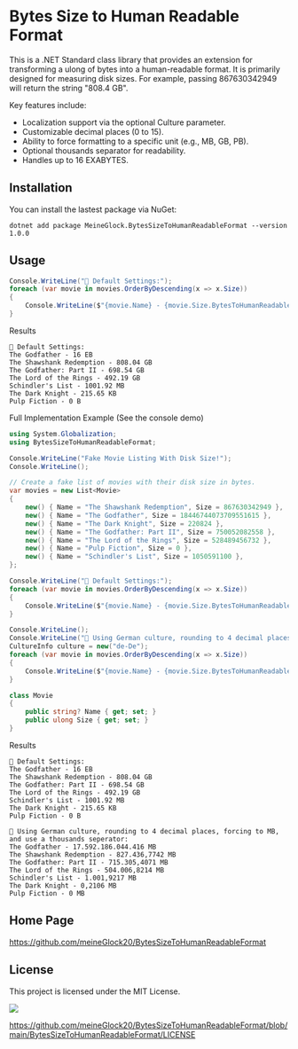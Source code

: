 # Bytes Size to Human Readable Format

This is a .NET Standard class library that provides an extension for transforming a ulong of bytes into a human-readable format. It is primarily designed for measuring disk sizes. For example, passing 867630342949 will return the string "808.4 GB".

Key features include:

- Localization support via the optional Culture parameter.
- Customizable decimal places (0 to 15).
- Ability to force formatting to a specific unit (e.g., MB, GB, PB).
- Optional thousands separator for readability.
- Handles up to 16 EXABYTES.

## Installation

You can install the lastest package via NuGet:

`dotnet add package MeineGlock.BytesSizeToHumanReadableFormat --version 1.0.0`

## Usage

```csharp
Console.WriteLine("📌 Default Settings:");
foreach (var movie in movies.OrderByDescending(x => x.Size))
{
    Console.WriteLine($"{movie.Name} - {movie.Size.BytesToHumanReadableFormat()}");
}
```

Results
```
📌 Default Settings:
The Godfather - 16 EB
The Shawshank Redemption - 808.04 GB
The Godfather: Part II - 698.54 GB
The Lord of the Rings - 492.19 GB
Schindler's List - 1001.92 MB
The Dark Knight - 215.65 KB
Pulp Fiction - 0 B
```

Full Implementation Example (See the console demo)
```csharp
using System.Globalization;
using BytesSizeToHumanReadableFormat;

Console.WriteLine("Fake Movie Listing With Disk Size!");
Console.WriteLine();

// Create a fake list of movies with their disk size in bytes.
var movies = new List<Movie>
{
    new() { Name = "The Shawshank Redemption", Size = 867630342949 },
    new() { Name = "The Godfather", Size = 18446744073709551615 },
    new() { Name = "The Dark Knight", Size = 220824 },
    new() { Name = "The Godfather: Part II", Size = 750052082558 },
    new() { Name = "The Lord of the Rings", Size = 528489456732 },
    new() { Name = "Pulp Fiction", Size = 0 },
    new() { Name = "Schindler's List", Size = 1050591100 },
};

Console.WriteLine("📌 Default Settings:");
foreach (var movie in movies.OrderByDescending(x => x.Size))
{
    Console.WriteLine($"{movie.Name} - {movie.Size.BytesToHumanReadableFormat()}");
}

Console.WriteLine();
Console.WriteLine("📌 Using German culture, rounding to 4 decimal places, forcing to MB, and use a thousands seperator:");
CultureInfo culture = new("de-De");
foreach (var movie in movies.OrderByDescending(x => x.Size))
{
    Console.WriteLine($"{movie.Name} - {movie.Size.BytesToHumanReadableFormat(culture, RoundToDecimalPlaces.Four, SizeFormats.MB, useThousandsSeparator: true)}");
}

class Movie
{
    public string? Name { get; set; }
    public ulong Size { get; set; }
}
```

Results
```
📌 Default Settings:
The Godfather - 16 EB
The Shawshank Redemption - 808.04 GB
The Godfather: Part II - 698.54 GB
The Lord of the Rings - 492.19 GB
Schindler's List - 1001.92 MB
The Dark Knight - 215.65 KB
Pulp Fiction - 0 B

📌 Using German culture, rounding to 4 decimal places, forcing to MB, and use a thousands seperator:
The Godfather - 17.592.186.044.416 MB
The Shawshank Redemption - 827.436,7742 MB
The Godfather: Part II - 715.305,4071 MB
The Lord of the Rings - 504.006,8214 MB
Schindler's List - 1.001,9217 MB
The Dark Knight - 0,2106 MB
Pulp Fiction - 0 MB
```

## Home Page
https://github.com/meineGlock20/BytesSizeToHumanReadableFormat

## License

This project is licensed under the MIT License.

![](https://img.shields.io/badge/License-MIT-blue.svg)

https://github.com/meineGlock20/BytesSizeToHumanReadableFormat/blob/main/BytesSizeToHumanReadableFormat/LICENSE
